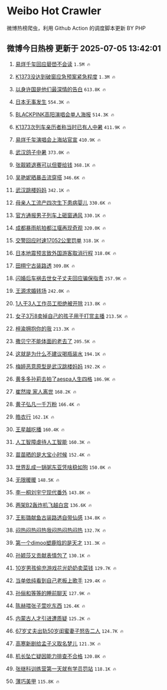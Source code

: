 # Weibo Hot Crawler 



微博热榜爬虫，利用 Github Action 的调度脚本更新 BY PHP 


## 微博今日热榜 更新于 2025-07-05 13:42:01 
1. [易烊千玺回应礐嶨不会读](https://s.weibo.com/weibo?q=%23%E6%98%93%E7%83%8A%E5%8D%83%E7%8E%BA%E5%9B%9E%E5%BA%94%E7%A4%90%E5%B6%A8%E4%B8%8D%E4%BC%9A%E8%AF%BB%23&t=31&band_rank=1&Refer=top) `1.5M 🔥` 

1. [K1373没达到破窗应急预案紧急程度](https://s.weibo.com/weibo?q=%23K1373%E6%B2%A1%E8%BE%BE%E5%88%B0%E7%A0%B4%E7%AA%97%E5%BA%94%E6%80%A5%E9%A2%84%E6%A1%88%E7%B4%A7%E6%80%A5%E7%A8%8B%E5%BA%A6%23&t=31&band_rank=2&Refer=top) `1.3M 🔥` 

1. [以身许国是他们最深情的告白](https://s.weibo.com/weibo?q=%23%E4%BB%A5%E8%BA%AB%E8%AE%B8%E5%9B%BD%E6%98%AF%E4%BB%96%E4%BB%AC%E6%9C%80%E6%B7%B1%E6%83%85%E7%9A%84%E5%91%8A%E7%99%BD%23&t=31&band_rank=3&Refer=top) `613.8K 🔥` 

1. [日本无事发生](https://s.weibo.com/weibo?q=%23%E6%97%A5%E6%9C%AC%E6%97%A0%E4%BA%8B%E5%8F%91%E7%94%9F%23&t=31&band_rank=4&Refer=top) `554.3K 🔥` 

1. [BLACKPINK高阳演唱会单人海报](https://s.weibo.com/weibo?q=%23BLACKPINK%E9%AB%98%E9%98%B3%E6%BC%94%E5%94%B1%E4%BC%9A%E5%8D%95%E4%BA%BA%E6%B5%B7%E6%8A%A5%23&t=31&band_rank=5&Refer=top) `514.3K 🔥` 

1. [K1373次列车亲历者称当时已有人中暑](https://s.weibo.com/weibo?q=%23K1373%E6%AC%A1%E5%88%97%E8%BD%A6%E4%BA%B2%E5%8E%86%E8%80%85%E7%A7%B0%E5%BD%93%E6%97%B6%E5%B7%B2%E6%9C%89%E4%BA%BA%E4%B8%AD%E6%9A%91%23&t=31&band_rank=6&Refer=top) `411.9K 🔥` 

1. [易烊千玺演唱会上海站官宣](https://s.weibo.com/weibo?q=%E6%98%93%E7%83%8A%E5%8D%83%E7%8E%BA%E6%BC%94%E5%94%B1%E4%BC%9A%E4%B8%8A%E6%B5%B7%E7%AB%99%E5%AE%98%E5%AE%A3&t=31&band_rank=7&Refer=top) `410.9K 🔥` 

1. [武汉鸽子中暑](https://s.weibo.com/weibo?q=%E6%AD%A6%E6%B1%89%E9%B8%BD%E5%AD%90%E4%B8%AD%E6%9A%91&t=31&band_rank=8&Refer=top) `373.0K 🔥` 

1. [张靓颖退赛可以但要给钱](https://s.weibo.com/weibo?q=%E5%BC%A0%E9%9D%93%E9%A2%96%E9%80%80%E8%B5%9B%E5%8F%AF%E4%BB%A5%E4%BD%86%E8%A6%81%E7%BB%99%E9%92%B1&t=31&band_rank=9&Refer=top) `368.1K 🔥` 

1. [吴艳妮晒暴击流穿搭](https://s.weibo.com/weibo?q=%23%E5%90%B4%E8%89%B3%E5%A6%AE%E6%99%92%E6%9A%B4%E5%87%BB%E6%B5%81%E7%A9%BF%E6%90%AD%23&t=31&band_rank=10&Refer=top) `346.6K 🔥` 

1. [武汉跳楼妈妈](https://s.weibo.com/weibo?q=%E6%AD%A6%E6%B1%89%E8%B7%B3%E6%A5%BC%E5%A6%88%E5%A6%88&t=31&band_rank=11&Refer=top) `342.1K 🔥` 

1. [母亲人工流产四次生下患病婴儿](https://s.weibo.com/weibo?q=%E6%AF%8D%E4%BA%B2%E4%BA%BA%E5%B7%A5%E6%B5%81%E4%BA%A7%E5%9B%9B%E6%AC%A1%E7%94%9F%E4%B8%8B%E6%82%A3%E7%97%85%E5%A9%B4%E5%84%BF&t=31&band_rank=12&Refer=top) `330.6K 🔥` 

1. [官方通报男子列车上砸窗通风](https://s.weibo.com/weibo?q=%23%E5%AE%98%E6%96%B9%E9%80%9A%E6%8A%A5%E7%94%B7%E5%AD%90%E5%88%97%E8%BD%A6%E4%B8%8A%E7%A0%B8%E7%AA%97%E9%80%9A%E9%A3%8E%23&t=31&band_rank=13&Refer=top) `330.1K 🔥` 

1. [成都暴雨航拍都江堰再现奇观](https://s.weibo.com/weibo?q=%23%E6%88%90%E9%83%BD%E6%9A%B4%E9%9B%A8%E8%88%AA%E6%8B%8D%E9%83%BD%E6%B1%9F%E5%A0%B0%E5%86%8D%E7%8E%B0%E5%A5%87%E8%A7%82%23&t=31&band_rank=14&Refer=top) `320.0K 🔥` 

1. [交警回应时速17052公里罚单](https://s.weibo.com/weibo?q=%23%E4%BA%A4%E8%AD%A6%E5%9B%9E%E5%BA%94%E6%97%B6%E9%80%9F17052%E5%85%AC%E9%87%8C%E7%BD%9A%E5%8D%95%23&t=31&band_rank=15&Refer=top) `318.1K 🔥` 

1. [日本地震预言致外国游客取消行程](https://s.weibo.com/weibo?q=%23%E6%97%A5%E6%9C%AC%E5%9C%B0%E9%9C%87%E9%A2%84%E8%A8%80%E8%87%B4%E5%A4%96%E5%9B%BD%E6%B8%B8%E5%AE%A2%E5%8F%96%E6%B6%88%E8%A1%8C%E7%A8%8B%23&t=31&band_rank=16&Refer=top) `318.0K 🔥` 

1. [田栩宁古装路透](https://s.weibo.com/weibo?q=%23%E7%94%B0%E6%A0%A9%E5%AE%81%E5%8F%A4%E8%A3%85%E8%B7%AF%E9%80%8F%23&t=31&band_rank=17&Refer=top) `309.8K 🔥` 

1. [闪婚后车祸去世女子丈夫回应骗保指责](https://s.weibo.com/weibo?q=%23%E9%97%AA%E5%A9%9A%E5%90%8E%E8%BD%A6%E7%A5%B8%E5%8E%BB%E4%B8%96%E5%A5%B3%E5%AD%90%E4%B8%88%E5%A4%AB%E5%9B%9E%E5%BA%94%E9%AA%97%E4%BF%9D%E6%8C%87%E8%B4%A3%23&t=31&band_rank=18&Refer=top) `257.9K 🔥` 

1. [王源求婚转场](https://s.weibo.com/weibo?q=%23%E7%8E%8B%E6%BA%90%E6%B1%82%E5%A9%9A%E8%BD%AC%E5%9C%BA%23&t=31&band_rank=19&Refer=top) `242.0K 🔥` 

1. [1人干3人工作员工拒绝被开除](https://s.weibo.com/weibo?q=%231%E4%BA%BA%E5%B9%B23%E4%BA%BA%E5%B7%A5%E4%BD%9C%E5%91%98%E5%B7%A5%E6%8B%92%E7%BB%9D%E8%A2%AB%E5%BC%80%E9%99%A4%23&t=31&band_rank=20&Refer=top) `213.8K 🔥` 

1. [女子3万8卖掉自己的孩子用于打赏主播](https://s.weibo.com/weibo?q=%23%E5%A5%B3%E5%AD%903%E4%B8%878%E5%8D%96%E6%8E%89%E8%87%AA%E5%B7%B1%E7%9A%84%E5%AD%A9%E5%AD%90%E7%94%A8%E4%BA%8E%E6%89%93%E8%B5%8F%E4%B8%BB%E6%92%AD%23&t=31&band_rank=21&Refer=top) `213.5K 🔥` 

1. [梓渝拥抱你的我](https://s.weibo.com/weibo?q=%23%E6%A2%93%E6%B8%9D%E6%8B%A5%E6%8A%B1%E4%BD%A0%E7%9A%84%E6%88%91%23&t=31&band_rank=22&Refer=top) `213.3K 🔥` 

1. [撒贝宁不能体面的老去了](https://s.weibo.com/weibo?q=%E6%92%92%E8%B4%9D%E5%AE%81%E4%B8%8D%E8%83%BD%E4%BD%93%E9%9D%A2%E7%9A%84%E8%80%81%E5%8E%BB%E4%BA%86&t=31&band_rank=23&Refer=top) `205.5K 🔥` 

1. [这就是为什么不建议喝瓶装水](https://s.weibo.com/weibo?q=%23%E8%BF%99%E5%B0%B1%E6%98%AF%E4%B8%BA%E4%BB%80%E4%B9%88%E4%B8%8D%E5%BB%BA%E8%AE%AE%E5%96%9D%E7%93%B6%E8%A3%85%E6%B0%B4%23&t=31&band_rank=24&Refer=top) `194.1K 🔥` 

1. [梅婷恶意原型是武汉跳楼妈妈](https://s.weibo.com/weibo?q=%E6%A2%85%E5%A9%B7%E6%81%B6%E6%84%8F%E5%8E%9F%E5%9E%8B%E6%98%AF%E6%AD%A6%E6%B1%89%E8%B7%B3%E6%A5%BC%E5%A6%88%E5%A6%88&t=31&band_rank=25&Refer=top) `192.2K 🔥` 

1. [黄多多孙莉去拍了aespa人生四格](https://s.weibo.com/weibo?q=%23%E9%BB%84%E5%A4%9A%E5%A4%9A%E5%AD%99%E8%8E%89%E5%8E%BB%E6%8B%8D%E4%BA%86aespa%E4%BA%BA%E7%94%9F%E5%9B%9B%E6%A0%BC%23&t=31&band_rank=26&Refer=top) `186.9K 🔥` 

1. [崔然竣 家人离世](https://s.weibo.com/weibo?q=%E5%B4%94%E7%84%B6%E7%AB%A3%20%E5%AE%B6%E4%BA%BA%E7%A6%BB%E4%B8%96&t=31&band_rank=27&Refer=top) `168.2K 🔥` 

1. [黄子弘凡一千万粉](https://s.weibo.com/weibo?q=%E9%BB%84%E5%AD%90%E5%BC%98%E5%87%A1%E4%B8%80%E5%8D%83%E4%B8%87%E7%B2%89&t=31&band_rank=28&Refer=top) `166.4K 🔥` 

1. [皓衣行](https://s.weibo.com/weibo?q=%E7%9A%93%E8%A1%A3%E8%A1%8C&t=31&band_rank=29&Refer=top) `162.1K 🔥` 

1. [王星越吃播](https://s.weibo.com/weibo?q=%E7%8E%8B%E6%98%9F%E8%B6%8A%E5%90%83%E6%92%AD&t=31&band_rank=30&Refer=top) `160.4K 🔥` 

1. [人工智障虐待人工智能](https://s.weibo.com/weibo?q=%E4%BA%BA%E5%B7%A5%E6%99%BA%E9%9A%9C%E8%99%90%E5%BE%85%E4%BA%BA%E5%B7%A5%E6%99%BA%E8%83%BD&t=31&band_rank=31&Refer=top) `160.3K 🔥` 

1. [苗苗晒的是大宝小时候](https://s.weibo.com/weibo?q=%23%E8%8B%97%E8%8B%97%E6%99%92%E7%9A%84%E6%98%AF%E5%A4%A7%E5%AE%9D%E5%B0%8F%E6%97%B6%E5%80%99%23&t=31&band_rank=32&Refer=top) `152.4K 🔥` 

1. [世界乱成一锅粥东亚凭啥稳如狗](https://s.weibo.com/weibo?q=%E4%B8%96%E7%95%8C%E4%B9%B1%E6%88%90%E4%B8%80%E9%94%85%E7%B2%A5%E4%B8%9C%E4%BA%9A%E5%87%AD%E5%95%A5%E7%A8%B3%E5%A6%82%E7%8B%97&t=31&band_rank=33&Refer=top) `150.0K 🔥` 

1. [无限暖暖](https://s.weibo.com/weibo?q=%E6%97%A0%E9%99%90%E6%9A%96%E6%9A%96&t=31&band_rank=34&Refer=top) `148.5K 🔥` 

1. [李一桐刘宇宁现代番外](https://s.weibo.com/weibo?q=%E6%9D%8E%E4%B8%80%E6%A1%90%E5%88%98%E5%AE%87%E5%AE%81%E7%8E%B0%E4%BB%A3%E7%95%AA%E5%A4%96&t=31&band_rank=35&Refer=top) `143.8K 🔥` 

1. [两架B2轰炸机飞越白宫](https://s.weibo.com/weibo?q=%23%E4%B8%A4%E6%9E%B6B2%E8%BD%B0%E7%82%B8%E6%9C%BA%E9%A3%9E%E8%B6%8A%E7%99%BD%E5%AE%AB%23&t=31&band_rank=36&Refer=top) `136.6K 🔥` 

1. [王影璐献鱼古装路透自带仙感](https://s.weibo.com/weibo?q=%E7%8E%8B%E5%BD%B1%E7%92%90%E7%8C%AE%E9%B1%BC%E5%8F%A4%E8%A3%85%E8%B7%AF%E9%80%8F%E8%87%AA%E5%B8%A6%E4%BB%99%E6%84%9F&t=31&band_rank=37&Refer=top) `134.8K 🔥` 

1. [闷热闷热闷热我闷热闷热闷热](https://s.weibo.com/weibo?q=%23%E9%97%B7%E7%83%AD%E9%97%B7%E7%83%AD%E9%97%B7%E7%83%AD%E6%88%91%E9%97%B7%E7%83%AD%E9%97%B7%E7%83%AD%E9%97%B7%E7%83%AD%23&t=31&band_rank=38&Refer=top) `132.7K 🔥` 

1. [第一个dimoo塑鹿晗的是天才](https://s.weibo.com/weibo?q=%E7%AC%AC%E4%B8%80%E4%B8%AAdimoo%E5%A1%91%E9%B9%BF%E6%99%97%E7%9A%84%E6%98%AF%E5%A4%A9%E6%89%8D&t=31&band_rank=39&Refer=top) `131.3K 🔥` 

1. [孙颖莎又贡献表情包了](https://s.weibo.com/weibo?q=%23%E5%AD%99%E9%A2%96%E8%8E%8E%E5%8F%88%E8%B4%A1%E7%8C%AE%E8%A1%A8%E6%83%85%E5%8C%85%E4%BA%86%23&t=31&band_rank=40&Refer=top) `130.1K 🔥` 

1. [10岁男孩偷充游戏花光奶奶卖菜钱](https://s.weibo.com/weibo?q=%2310%E5%B2%81%E7%94%B7%E5%AD%A9%E5%81%B7%E5%85%85%E6%B8%B8%E6%88%8F%E8%8A%B1%E5%85%89%E5%A5%B6%E5%A5%B6%E5%8D%96%E8%8F%9C%E9%92%B1%23&t=31&band_rank=41&Refer=top) `129.7K 🔥` 

1. [当单依纯看到自己老板上歌手](https://s.weibo.com/weibo?q=%E5%BD%93%E5%8D%95%E4%BE%9D%E7%BA%AF%E7%9C%8B%E5%88%B0%E8%87%AA%E5%B7%B1%E8%80%81%E6%9D%BF%E4%B8%8A%E6%AD%8C%E6%89%8B&t=31&band_rank=42&Refer=top) `129.4K 🔥` 

1. [孙俪和等等的睡前聊天](https://s.weibo.com/weibo?q=%23%E5%AD%99%E4%BF%AA%E5%92%8C%E7%AD%89%E7%AD%89%E7%9A%84%E7%9D%A1%E5%89%8D%E8%81%8A%E5%A4%A9%23&t=31&band_rank=43&Refer=top) `127.9K 🔥` 

1. [陈赫喂张子萱吃东西](https://s.weibo.com/weibo?q=%23%E9%99%88%E8%B5%AB%E5%96%82%E5%BC%A0%E5%AD%90%E8%90%B1%E5%90%83%E4%B8%9C%E8%A5%BF%23&t=31&band_rank=44&Refer=top) `126.4K 🔥` 

1. [内蒙古人才引进遭质疑](https://s.weibo.com/weibo?q=%E5%86%85%E8%92%99%E5%8F%A4%E4%BA%BA%E6%89%8D%E5%BC%95%E8%BF%9B%E9%81%AD%E8%B4%A8%E7%96%91&t=31&band_rank=45&Refer=top) `125.2K 🔥` 

1. [67岁丈夫出轨50岁闺蜜妻子怒告二人](https://s.weibo.com/weibo?q=%2367%E5%B2%81%E4%B8%88%E5%A4%AB%E5%87%BA%E8%BD%A850%E5%B2%81%E9%97%BA%E8%9C%9C%E5%A6%BB%E5%AD%90%E6%80%92%E5%91%8A%E4%BA%8C%E4%BA%BA%23&t=31&band_rank=46&Refer=top) `124.7K 🔥` 

1. [高寒新剧给孟子义取名梦儿](https://s.weibo.com/weibo?q=%E9%AB%98%E5%AF%92%E6%96%B0%E5%89%A7%E7%BB%99%E5%AD%9F%E5%AD%90%E4%B9%89%E5%8F%96%E5%90%8D%E6%A2%A6%E5%84%BF&t=31&band_rank=47&Refer=top) `121.3K 🔥` 

1. [机长坠亡疑因能力排查不合格](https://s.weibo.com/weibo?q=%23%E6%9C%BA%E9%95%BF%E5%9D%A0%E4%BA%A1%E7%96%91%E5%9B%A0%E8%83%BD%E5%8A%9B%E6%8E%92%E6%9F%A5%E4%B8%8D%E5%90%88%E6%A0%BC%23&t=31&band_rank=48&Refer=top) `120.8K 🔥` 

1. [张继科训练营第一天就有学员罚站](https://s.weibo.com/weibo?q=%23%E5%BC%A0%E7%BB%A7%E7%A7%91%E8%AE%AD%E7%BB%83%E8%90%A5%E7%AC%AC%E4%B8%80%E5%A4%A9%E5%B0%B1%E6%9C%89%E5%AD%A6%E5%91%98%E7%BD%9A%E7%AB%99%23&t=31&band_rank=49&Refer=top) `118.1K 🔥` 

1. [薄巧美甲](https://s.weibo.com/weibo?q=%E8%96%84%E5%B7%A7%E7%BE%8E%E7%94%B2&t=31&band_rank=50&Refer=top) `115.8K 🔥` 

